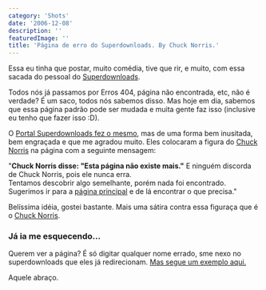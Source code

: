 ```yaml
---
category: 'Shots'
date: '2006-12-08'
description: ''
featuredImage: ''
title: 'Página de erro do Superdownloads. By Chuck Norris.'
---
```


Essa eu tinha que postar, muito comédia, tive que rir, e muito, com essa sacada do pessoal do [Superdownloads](http://superdownloads.uol.com.br/).

Todos nós já passamos por Erros 404, página não encontrada, etc, não é verdade? É um saco, todos nós sabemos disso. Mas hoje em dia, sabemos que essa página padrão pode ser mudada e muita gente faz isso (inclusive eu tenho que fazer isso :D).

O [Portal Superdownloads fez o mesmo](http://superdownloads.uol.com.br/xyz.html), mas de uma forma bem inusitada, bem engraçada e que me agradou muito. Eles colocaram a figura do [Chuck Norris](http://desciclo.pedia.ws/wiki/Chuck_norris) na página com a seguinte mensagem:

"**Chuck Norris disse: "Esta página não existe mais."** E ninguém discorda de Chuck Norris, pois ele nunca erra.  
Tentamos descobrir algo semelhante, porém nada foi encontrado. Sugerimos ir para a [página principal](http://superdownloads.uol.com.br/index.html) e de lá encontrar o que precisa."

Belíssima idéia, gostei bastante. Mais uma sátira contra essa figuraça que é o [Chuck Norris](http://desciclo.pedia.ws/wiki/Chuck_norris).

### Já ia me esquecendo...

Querem ver a página? É só digitar qualquer nome errado, sme nexo no superdownloads que eles já redirecionam. [Mas segue um exemplo aqui.](http://superdownloads.uol.com.br/xyz.html)

Aquele abraço.
